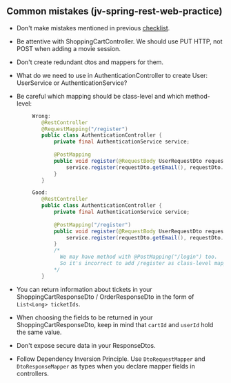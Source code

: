 ## Common mistakes (jv-spring-rest-web-practice)

* Don't make mistakes mentioned in previous [checklist](https://mate-academy.github.io/jv-program-common-mistakes/java-spring/rest/jv-spring-rest_checklist).
* Be attentive with ShoppingCartController. We should use PUT HTTP, not POST when adding a movie session.
* Don't create redundant dtos and mappers for them.
* What do we need to use in AuthenticationController to create User: UserService or AuthenticationService?
* Be careful which mapping should be class-level and which method-level:

    ```java
         Wrong:
            @RestController
            @RequestMapping("/register")
            public class AuthenticationController {     
                private final AuthenticationService service;
                
                @PostMapping
                public void register(@RequestBody UserRequestDto requestDto) {
                    service.register(requestDto.getEmail(), requestDto.getPassword());
                }
            }
    
         Good: 
            @RestController
            public class AuthenticationController {     
                private final AuthenticationService service;
                        
                @PostMapping("/register")
                public void register(@RequestBody UserRequestDto requestDto) {
                    service.register(requestDto.getEmail(), requestDto.getPassword());
                }
                /*
                  We may have method with @PostMapping("/login") too. 
                  So it's incorrect to add /register as class-level mapping.
                */
            }
    ```

* You can return information about tickets in your ShoppingCartResponseDto / OrderResponseDto in the form of `List<Long> ticketIds`.
* When choosing the fields to be returned in your ShoppingCartResponseDto, keep in mind that `cartId` and `userId` hold the same value.
* Don't expose secure data in your ResponseDtos.
* Follow Dependency Inversion Principle. Use `DtoRequestMapper` and `DtoResponseMapper` as types when you declare mapper fields in controllers.
